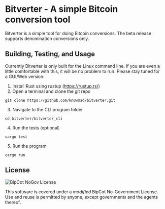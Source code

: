 # Bitverter - A simple Bitcoin conversion tool
Bitverter is a simple tool for doing Bitcoin conversions.  The beta release supports denomination conversions only.

## Building, Testing, and Usage
Currently Bitverter is only built for the Linux command line.  If you are even a little comfortable with this, it will be no problem to run.  Please stay tuned for a GUI/Web version.

1.  Install Rust using rustup (https://rustup.rs/)
2.  Open a terminal and clone the git repo

`git clone https://github.com/kn0wmad/bitverter.git`

3.  Navigate to the CLI program folder

`cd bitverter/bitverter_cli`

4.  Run the tests (optional)

`cargo test`

5.  Run the program

`cargo run`

## License
![BipCot NoGov License](/images/bipcot144x144.png)

This software is covered under a *modified* BipCot No-Government License.  Use and reuse is permitted by anyone, except governments and the agents thereof.
